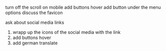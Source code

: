 turn off the scroll on mobile
add buttons hover
add button under the menu options
discuss the favicon

ask about social media links

1. wrapp up the icons of the social media with the link
2. add buttons hover
3. add german translate
